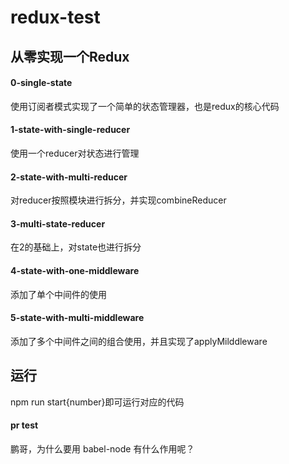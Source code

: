 # redux-test

## 从零实现一个Redux

#### 0-single-state

使用订阅者模式实现了一个简单的状态管理器，也是redux的核心代码

#### 1-state-with-single-reducer

使用一个reducer对状态进行管理

#### 2-state-with-multi-reducer

对reducer按照模块进行拆分，并实现combineReducer

#### 3-multi-state-reducer

在2的基础上，对state也进行拆分

#### 4-state-with-one-middleware

添加了单个中间件的使用

#### 5-state-with-multi-middleware

添加了多个中间件之间的组合使用，并且实现了applyMilddleware

## 运行

npm run start{number}即可运行对应的代码

#### pr test

鹏哥，为什么要用 babel-node 有什么作用呢？